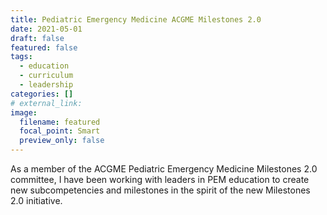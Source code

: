 ```yaml
---
title: Pediatric Emergency Medicine ACGME Milestones 2.0
date: 2021-05-01
draft: false
featured: false
tags:
  - education
  - curriculum
  - leadership
categories: []
# external_link:
image:
  filename: featured
  focal_point: Smart
  preview_only: false
---
```

As a member of the ACGME Pediatric Emergency Medicine Milestones 2.0 committee, I have been working with leaders in PEM education to create new subcompetencies and milestones in the spirit of the new Milestones 2.0 initiative.
